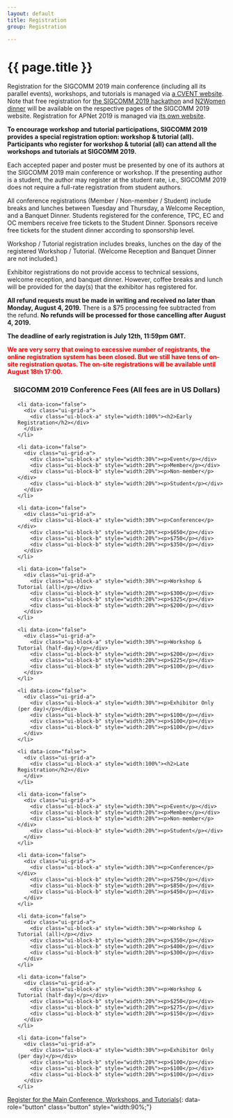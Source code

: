 ```yaml
---
layout: default
title: Registration
group: Registration

---
```




# {{ page.title }}
Registration for the SIGCOMM 2019 main conference (including all its parallel events), workshops, and tutorials is managed via [a CVENT website](http://www.cvent.com/d/66q4fb/4W).  Note that free registration for [the SIGCOMM 2019 hackathon](https://conferences.sigcomm.org/sigcomm/2019/hackathon.html) and [N2Women dinner](https://conferences.sigcomm.org/sigcomm/2019/n2women_dinner.html) will be available on the respective pages of the SIGCOMM 2019 website. Registration for APNet 2019 is managed via [its own website](https://conferences.sigcomm.org/events/apnet2019/registration.html).

**To encourage workshop and tutorial participations, SIGCOMM 2019 provides a special registration option: workshop & tutorial (all). Participants who register for workshop & tutorial (all) can attend all the workshops and tutorials at SIGCOMM 2019.**

Each accepted paper and poster must be presented by one of its authors at the SIGCOMM 2019 main conference or workshop. If the presenting author is a student, the author may register at the student rate, i.e., SIGCOMM 2019 does not require a full-rate registration from student authors.

All conference registrations (Member / Non-member / Student) include breaks and lunches between Tuesday and Thursday, a Welcome Reception, and a Banquet Dinner. Students registered for the conference, TPC, EC and OC members receive free tickets to the Student Dinner. Sponsors receive free tickets for the student dinner according to sponsorship level.

Workshop / Tutorial registration includes breaks, lunches on the day of the registered Workshop / Tutorial. (Welcome Reception and Banquet Dinner are not included.)

Exhibitor registrations do not  provide access to technical sessions, welcome reception, and banquet dinner. However, coffee breaks and lunch will be provided for the day(s) that the exhibitor has registered for.

**All refund requests must be made in writing and received no later than Monday, August 4, 2019.** There is a $75 processing fee subtracted from the refund. **No refunds will be processed for those cancelling after August 4, 2019.**

**The deadline of early registration is July 12th, 11:59pm GMT.**<br>

<font color="red"><b>We are very sorry that owing to excessive number of registrants, the online registration system has been closed. But we still have tens of on-site registration quotas. The on-site registrations will be available until August 18th 17:00.</b></font>

<h3 style="text-align:center;">SIGCOMM 2019 Conference Fees (All fees are in US Dollars)</h3>
<ul data-role="listview" data-inset="true" data-theme="a" data-content-theme="a" class="datetbl">

    <li data-icon="false">
      <div class="ui-grid-a">
        <div class="ui-block-a" style="width:100%"><h2>Early Registration</h2></div>
      </div>
    </li>

    <li data-icon="false">
      <div class="ui-grid-a">
        <div class="ui-block-a" style="width:30%"><p>Event</p></div>
        <div class="ui-block-b" style="width:20%"><p>Member</p></div>
        <div class="ui-block-b" style="width:20%"><p>Non-member</p></div>
        <div class="ui-block-b" style="width:20%"><p>Student</p></div>
      </div>
    </li>

    <li data-icon="false">
      <div class="ui-grid-a">
        <div class="ui-block-a" style="width:30%"><p>Conference</p></div>
        <div class="ui-block-b" style="width:20%"><p>$650</p></div>
        <div class="ui-block-b" style="width:20%"><p>$750</p></div>
        <div class="ui-block-b" style="width:20%"><p>$350</p></div>
      </div>
    </li>

    <li data-icon="false">
      <div class="ui-grid-a">
        <div class="ui-block-a" style="width:30%"><p>Workshop & Tutorial (all)</p></div>
        <div class="ui-block-b" style="width:20%"><p>$300</p></div>
        <div class="ui-block-b" style="width:20%"><p>$325</p></div>
        <div class="ui-block-b" style="width:20%"><p>$200</p></div>
      </div>
    </li>

    <li data-icon="false">
      <div class="ui-grid-a">
        <div class="ui-block-a" style="width:30%"><p>Workshop & Tutorial (half-day)</p></div>
        <div class="ui-block-b" style="width:20%"><p>$200</p></div>
        <div class="ui-block-b" style="width:20%"><p>$225</p></div>
        <div class="ui-block-b" style="width:20%"><p>$100</p></div>
      </div>
    </li>

    <li data-icon="false">
      <div class="ui-grid-a">
        <div class="ui-block-a" style="width:30%"><p>Exhibitor Only (per day)</p></div>
        <div class="ui-block-b" style="width:20%"><p>$100</p></div>
        <div class="ui-block-b" style="width:20%"><p>$100</p></div>
        <div class="ui-block-b" style="width:20%"><p>$100</p></div>
      </div>
    </li>

</ul>
<ul style="margin-top:10px;" data-role="listview" data-inset="true" data-theme="a" data-content-theme="a" class="datetbl">

    <li data-icon="false">
      <div class="ui-grid-a">
        <div class="ui-block-a" style="width:100%"><h2>Late Registration</h2></div>
      </div>
    </li>

    <li data-icon="false">
      <div class="ui-grid-a">
        <div class="ui-block-a" style="width:30%"><p>Event</p></div>
        <div class="ui-block-b" style="width:20%"><p>Member</p></div>
        <div class="ui-block-b" style="width:20%"><p>Non-member</p></div>
        <div class="ui-block-b" style="width:20%"><p>Student</p></div>
      </div>
    </li>

    <li data-icon="false">
      <div class="ui-grid-a">
        <div class="ui-block-a" style="width:30%"><p>Conference</p></div>
        <div class="ui-block-b" style="width:20%"><p>$750</p></div>
        <div class="ui-block-b" style="width:20%"><p>$850</p></div>
        <div class="ui-block-b" style="width:20%"><p>$450</p></div>
      </div>
    </li>

    <li data-icon="false">
      <div class="ui-grid-a">
        <div class="ui-block-a" style="width:30%"><p>Workshop & Tutorial (all)</p></div>
        <div class="ui-block-b" style="width:20%"><p>$350</p></div>
        <div class="ui-block-b" style="width:20%"><p>$400</p></div>
        <div class="ui-block-b" style="width:20%"><p>$300</p></div>
      </div>
    </li>

    <li data-icon="false">
      <div class="ui-grid-a">
        <div class="ui-block-a" style="width:30%"><p>Workshop & Tutorial (half-day)</p></div>
        <div class="ui-block-b" style="width:20%"><p>$250</p></div>
        <div class="ui-block-b" style="width:20%"><p>$275</p></div>
        <div class="ui-block-b" style="width:20%"><p>$150</p></div>
      </div>
    </li>

    <li data-icon="false">
      <div class="ui-grid-a">
        <div class="ui-block-a" style="width:30%"><p>Exhibitor Only (per day)</p></div>
        <div class="ui-block-b" style="width:20%"><p>$100</p></div>
        <div class="ui-block-b" style="width:20%"><p>$100</p></div>
        <div class="ui-block-b" style="width:20%"><p>$100</p></div>
      </div>
    </li>
</ul>

[Register for the Main Conference, Workshops, and Tutorials](http://www.cvent.com/d/66q4fb/4W){: data-role="button" class="button" style="width:90%;"}
